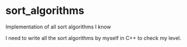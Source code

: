 sort_algorithms
===============

Implementation of all sort algorithms I know

I need to write all the sort algorithms by myself in C++ to check my level.
